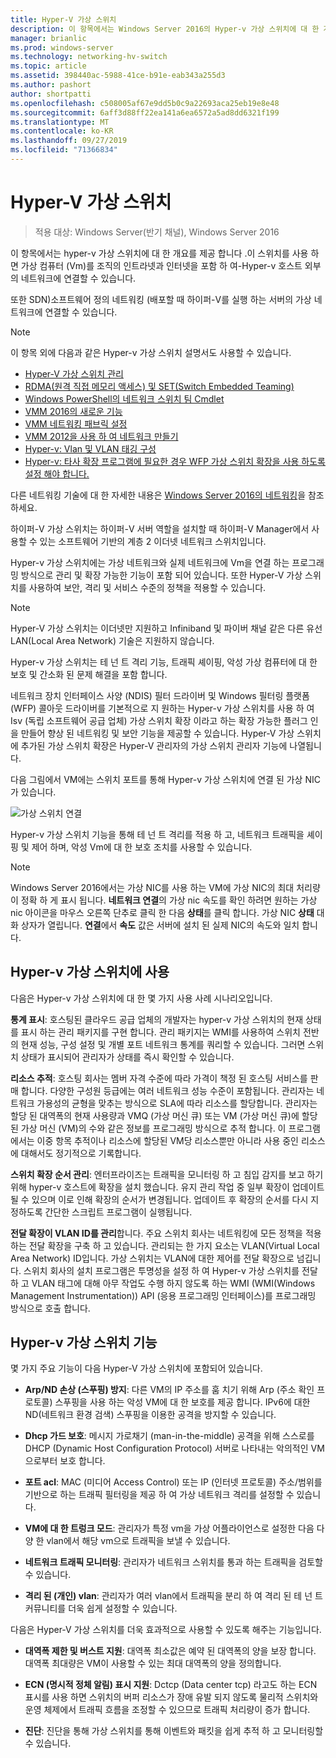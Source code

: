```yaml
---
title: Hyper-V 가상 스위치
description: 이 항목에서는 Windows Server 2016의 Hyper-v 가상 스위치에 대 한 개요를 제공 합니다.
manager: brianlic
ms.prod: windows-server
ms.technology: networking-hv-switch
ms.topic: article
ms.assetid: 398440ac-5988-41ce-b91e-eab343a255d3
ms.author: pashort
author: shortpatti
ms.openlocfilehash: c508005af67e9dd5b0c9a22693aca25eb19e8e48
ms.sourcegitcommit: 6aff3d88ff22ea141a6ea6572a5ad8dd6321f199
ms.translationtype: MT
ms.contentlocale: ko-KR
ms.lasthandoff: 09/27/2019
ms.locfileid: "71366834"
---
```

# <a name="hyper-v-virtual-switch"></a>Hyper-V 가상 스위치

>적용 대상: Windows Server(반기 채널), Windows Server 2016

이 항목에서는 hyper-v 가상 스위치에 대 한 개요를 제공 합니다 .이 스위치를 사용 하면 가상 컴퓨터 \(Vm\)를 조직의 인트라넷과 인터넷을 포함 하 여\-Hyper-v 호스트 외부의 네트워크에 연결할 수 있습니다. 

또한 SDN\)소프트웨어 정의 네트워킹 \(배포할 때 하이퍼\-V를 실행 하는 서버의 가상 네트워크에 연결할 수 있습니다.

> [!NOTE]  
> 이 항목 외에 다음과 같은 Hyper-v 가상 스위치 설명서도 사용할 수 있습니다.  
>   
> - [Hyper-V 가상 스위치 관리](Manage-Hyper-V-Virtual-Switch.md) 
> - [RDMA(원격 직접 메모리 액세스) 및 SET(Switch Embedded Teaming)](RDMA-and-Switch-Embedded-Teaming.md)
> - [Windows PowerShell의 네트워크 스위치 팀 Cmdlet](https://technet.microsoft.com/library/jj553812.aspx)
> - [VMM 2016의 새로운 기능](https://docs.microsoft.com/system-center/vmm/whats-new#networking)
> - [VMM 네트워킹 패브릭 설정](https://docs.microsoft.com/system-center/vmm/manage-networks)
> - [VMM 2012을 사용 하 여 네트워크 만들기](https://social.technet.microsoft.com/wiki/contents/articles/3140.create-networks-with-vmm-2012.aspx)  
> - [Hyper-v: Vlan 및 VLAN 태깅 구성](https://social.technet.microsoft.com/wiki/contents/articles/1306.hyper-v-configure-vlans-and-vlan-tagging.aspx)  
> - [Hyper-v: 타사 확장 프로그램에 필요한 경우 WFP 가상 스위치 확장을 사용 하도록 설정 해야 합니다.](https://social.technet.microsoft.com/wiki/contents/articles/13071.hyper-v-the-wfp-virtual-switch-extension-should-be-enabled-if-it-is-required-by-third-party-extensions.aspx)
>
> 다른 네트워킹 기술에 대 한 자세한 내용은 [Windows Server 2016의 네트워킹](https://docs.microsoft.com/windows-server/networking/networking)을 참조 하세요.
  
하이퍼\-V 가상 스위치는 하이퍼\-V 서버 역할을 설치할 때 하이퍼\-V Manager에서 사용할 수 있는 소프트웨어 기반의 계층 2 이더넷 네트워크 스위치입니다.

Hyper-v 가상 스위치에는 가상 네트워크와 실제 네트워크에 Vm을 연결 하는 프로그래밍 방식으로 관리 및 확장 가능한 기능이 포함 되어 있습니다. 또한 Hyper-V 가상 스위치를 사용하여 보안, 격리 및 서비스 수준의 정책을 적용할 수 있습니다.  
  
> [!NOTE]  
> Hyper-V 가상 스위치는 이더넷만 지원하고 Infiniband 및 파이버 채널 같은 다른 유선 LAN(Local Area Network) 기술은 지원하지 않습니다.  
  
Hyper-v 가상 스위치는 테 넌 트 격리 기능, 트래픽 셰이핑, 악성 가상 컴퓨터에 대 한 보호 및 간소화 된 문제 해결을 포함 합니다. 

네트워크 장치 인터페이스 사양 \(NDIS\) 필터 드라이버 및 Windows 필터링 플랫폼 \(WFP\) 콜아웃 드라이버를 기본적으로 지 원하는 Hyper-v 가상 스위치를 사용 하 여 Isv \(독립 소프트웨어 공급 업체\) 가상 스위치 확장 이라고 하는 확장 가능한 플러그 인을 만들어 향상 된 네트워킹 및 보안 기능을 제공할 수 있습니다. Hyper-V 가상 스위치에 추가된 가상 스위치 확장은 Hyper-V 관리자의 가상 스위치 관리자 기능에 나열됩니다.
  
다음 그림에서 VM에는 스위치 포트를 통해 Hyper-v 가상 스위치에 연결 된 가상 NIC가 있습니다.  
  
![가상 스위치 연결](../media/Hyper-V-Virtual-Switch/Vswitch_01.jpg)  
  
Hyper-v 가상 스위치 기능을 통해 테 넌 트 격리를 적용 하 고, 네트워크 트래픽을 셰이핑 및 제어 하며, 악성 Vm에 대 한 보호 조치를 사용할 수 있습니다.

>[!NOTE]
> Windows Server 2016에서는 가상 NIC를 사용 하는 VM에 가상 NIC의 최대 처리량이 정확 하 게 표시 됩니다. **네트워크 연결**의 가상 nic 속도를 확인 하려면 원하는 가상 nic 아이콘을 마우스 오른쪽 단추로 클릭 한 다음 **상태**를 클릭 합니다. 가상 NIC **상태** 대화 상자가 열립니다. **연결**에서 **속도** 값은 서버에 설치 된 실제 NIC의 속도와 일치 합니다.
  
## <a name="bkmk_apps"></a>Hyper-v 가상 스위치에 사용

다음은 Hyper-v 가상 스위치에 대 한 몇 가지 사용 사례 시나리오입니다.

**통계 표시**: 호스팅된 클라우드 공급 업체의 개발자는 hyper-v 가상 스위치의 현재 상태를 표시 하는 관리 패키지를 구현 합니다. 관리 패키지는 WMI를 사용하여 스위치 전반의 현재 성능, 구성 설정 및 개별 포트 네트워크 통계를 쿼리할 수 있습니다. 그러면 스위치 상태가 표시되어 관리자가 상태를 즉시 확인할 수 있습니다.  
  
**리소스 추적**: 호스팅 회사는 멤버 자격 수준에 따라 가격이 책정 된 호스팅 서비스를 판매 합니다. 다양한 구성원 등급에는 여러 네트워크 성능 수준이 포함됩니다. 관리자는 네트워크 가용성의 균형을 맞추는 방식으로 SLA에 따라 리소스를 할당합니다. 관리자는 할당 된 대역폭의 현재 사용량과 VMQ (가상 머신 큐) 또는 VM (가상 머신 큐)에 할당 된 가상 머신 (VM)의 수와 같은 정보를 프로그래밍 방식으로 추적 합니다. 이 프로그램에서는 이중 항목 추적이나 리소스에 할당된 VM당 리소스뿐만 아니라 사용 중인 리소스에 대해서도 정기적으로 기록합니다.  
  
**스위치 확장 순서 관리**: 엔터프라이즈는 트래픽을 모니터링 하 고 침입 감지를 보고 하기 위해 hyper-v 호스트에 확장을 설치 했습니다. 유지 관리 작업 중 일부 확장이 업데이트될 수 있으며 이로 인해 확장의 순서가 변경됩니다. 업데이트 후 확장의 순서를 다시 지정하도록 간단한 스크립트 프로그램이 실행됩니다.  
  
**전달 확장이 VLAN ID를 관리**합니다. 주요 스위치 회사는 네트워킹에 모든 정책을 적용 하는 전달 확장을 구축 하 고 있습니다. 관리되는 한 가지 요소는 VLAN(Virtual Local Area Network) ID입니다. 가상 스위치는 VLAN에 대한 제어를 전달 확장으로 넘깁니다. 스위치 회사의 설치 프로그램은 투명성을 설정 하 여 Hyper-v 가상 스위치를 전달 하 고 VLAN 태그에 대해 아무 작업도 수행 하지 않도록 하는 WMI (WMI(Windows Management Instrumentation)) API (응용 프로그래밍 인터페이스)를 프로그래밍 방식으로 호출 합니다.  
  
## <a name="bkmk_func"></a>Hyper-v 가상 스위치 기능
 
몇 가지 주요 기능이 다음 Hyper-V 가상 스위치에 포함되어 있습니다.  
  
-   **Arp/ND 손상 (스푸핑) 방지**: 다른 VM의 IP 주소를 훔 치기 위해 Arp (주소 확인 프로토콜) 스푸핑을 사용 하는 악성 VM에 대 한 보호를 제공 합니다. IPv6에 대한 ND(네트워크 환경 검색) 스푸핑을 이용한 공격을 방지할 수 있습니다.  
  
-   **Dhcp 가드 보호**: 메시지 가로채기 (man-in-the-middle) 공격을 위해 스스로를 DHCP (Dynamic Host Configuration Protocol) 서버로 나타내는 악의적인 VM 으로부터 보호 합니다.  
  
-   **포트 acl**: MAC (미디어 Access Control) 또는 IP (인터넷 프로토콜) 주소/범위를 기반으로 하는 트래픽 필터링을 제공 하 여 가상 네트워크 격리를 설정할 수 있습니다.  
  
-   **VM에 대 한 트렁크 모드**: 관리자가 특정 vm을 가상 어플라이언스로 설정한 다음 다양 한 vlan에서 해당 vm으로 트래픽을 보낼 수 있습니다.  
  
-   **네트워크 트래픽 모니터링**: 관리자가 네트워크 스위치를 통과 하는 트래픽을 검토할 수 있습니다.  
  
-   **격리 된 (개인) vlan**: 관리자가 여러 vlan에서 트래픽을 분리 하 여 격리 된 테 넌 트 커뮤니티를 더욱 쉽게 설정할 수 있습니다.  
  
다음은 Hyper-V 가상 스위치를 더욱 효과적으로 사용할 수 있도록 해주는 기능입니다.  
  
-   **대역폭 제한 및 버스트 지원**: 대역폭 최소값은 예약 된 대역폭의 양을 보장 합니다. 대역폭 최대량은 VM이 사용할 수 있는 최대 대역폭의 양을 정의합니다.  
  
-   **ECN (명시적 정체 알림) 표시 지원**: Dctcp (Data center tcp) 라고도 하는 ECN 표시를 사용 하면 스위치의 버퍼 리소스가 장애 유발 되지 않도록 물리적 스위치와 운영 체제에서 트래픽 흐름을 조정할 수 있으므로 트래픽 처리량이 증가 합니다.  
  
-   **진단**: 진단을 통해 가상 스위치를 통해 이벤트와 패킷을 쉽게 추적 하 고 모니터링할 수 있습니다.
